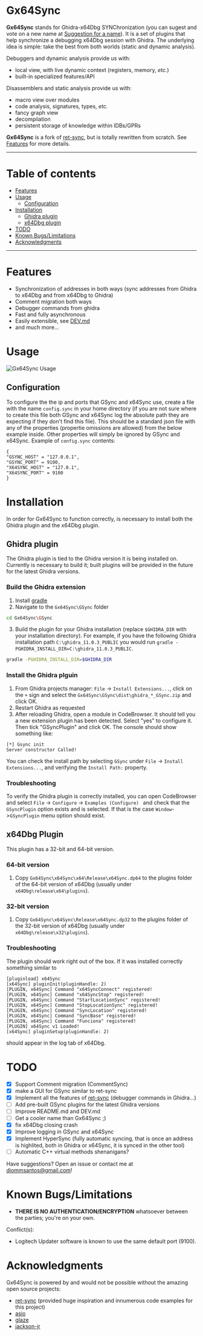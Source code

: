 # Gx64Sync

**Gx64Sync** stands for Ghidra-x64Dbg SYNChronization (you can sugest and vote on a new name at [Suggestion for a name](https://github.com/diommsantos/Gx64Sync/issues/3)). It is a set
of plugins that help synchronize a debugging x64Dbg session with Ghidra.
The underlying idea is simple: take the best from both worlds (static and
dynamic analysis).

Debuggers and dynamic analysis provide us with:

* local view, with live dynamic context (registers, memory, *etc.*)
* built-in specialized features/API

Disassemblers and static analysis provide us with:

* macro view over modules
* code analysis, signatures, types, *etc.*
* fancy graph view
* decompilation
* persistent storage of knowledge within IDBs/GPRs

**Gx64Sync** is a fork of [ret-sync](https://github.com/bootleg/ret-sync), 
but is totally rewritten from scratch. See [Features](#features) for more
details.


-------------------------------------------------------------------------------
# Table of contents
- [Features](#Features)
- [Usage](#usage)
  - [Configuration](#configuration)
- [Installation](#installation)
  - [Ghidra plugin](#ghidra-plugin)
  - [x64Dbg plugin](#x64dbg-plugin)
- [TODO](#todo)
- [Known Bugs/Limitations](#known-bugslimitations)
- [Acknowledgments](#Acknowledgments)
-------------------------------------------------------------------------------

# Features
* Synchronization of addresses in both ways (sync addresses from Ghidra to x64Dbg and from x64Dbg to Ghidra)
* Comment migration both ways
* Debugger commands from ghidra
* Fast and fully asynchronous
* Easily extensible, see [DEV.md](/DEV.md)
* and much more...
    
# Usage

![Gx64Sync Usage](/docs/Gx64Sync_usage.gif)

## Configuration
To configure the the ip and ports that GSync and x64Sync use, create a file with the name `config.sync` in your home directory (if you are not sure where to create this file both GSync and x64Sync log the absolute path they are expecting if they don't find this file). This should be a standard json file with any of the properties (propertie omissions are allowed) from the below example inside. Other properties will simply be ignored by GSync and x64Sync.
Example of `config.sync` contents:
```
{
"GSYNC_HOST" = "127.0.0.1",
"GSYNC_PORT" = 9100,
"X64SYNC_HOST" = "127.0.1",
"X64SYNC_PORT" = 9100
}
```

# Installation

In order for Gx64Sync to function correctly, is necessary to install both the Ghidra plugin and the x64Dbg plugin. 

## Ghidra plugin

The Ghidra plugin is tied to the Ghidra version it is being installed on. Currently is necessary to build it;
built plugins will be provided in the future for the latest Ghidra versions. 

### Build the Ghidra extension

1. Install [gradle](https://docs.gradle.org/current/userguide/installation.html#ex-installing-manually)
2. Navigate to the `Gx64Sync\GSync` folder

```bash
cd Gx64Sync\GSync
```
 
3. Build the plugin for your Ghidra installation (replace `$GHIDRA_DIR` with your installation directory).
For example, if you have the following Ghidra installation path `C:\ghidra_11.0.3_PUBLIC` you would run 
``gradle -PGHIDRA_INSTALL_DIR=C:\ghidra_11.0.3_PUBLIC``. 

```bash
gradle -PGHIDRA_INSTALL_DIR=$GHIDRA_DIR
```

### Install the Ghidra plguin

1. From Ghidra projects manager: ``File`` -> ``Install Extensions...``, click on the
   `+` sign and select the `Gx64Sync\GSync\dist\ghidra_*_GSync.zip` and click OK.
2. Restart Ghidra as requested
3. After reloading Ghidra, open a module in CodeBrowser. It should tell you a
   new extension plugin has been detected. Select "yes" to configure it. Then
   tick "GSyncPlugin" and click OK. The console should show something like:

```
[*] Gsync init
Server constructor Called!
```

You can check the install path by selecting ``GSync`` under ``File`` -> ``Install Extensions...``, 
and verifying the ``Install Path:`` property.  

### Troubleshooting
To verify the Ghidra plugin is correctly installed, you can open CodeBrowser and select
``File`` -> ``Configure`` -> ``Examples (Configure) `` and check that the `GSyncPlugin` option
exists and is selected. If that is the case ``Window``->``GSyncPlugin`` menu option should exist. 


## x64Dbg Plugin
This plugin has a 32-bit and 64-bit version.
### 64-bit version
1. Copy `Gx64Sync\x64Sync\x64\Release\x64Sync.dp64` to the plugins folder of the 64-bit version of x64Dbg (usually under `x64Dbg\release\x64\plugins`).
### 32-bit version
1. Copy `Gx64Sync\x64Sync\Release\x64Sync.dp32` to the plugins folder of the 32-bit version of x64Dbg (usually under `x64Dbg\release\x32\plugins`).

### Troubleshooting
The plugin should work right out of the box. If it was installed correctly something similar to 
```
[pluginload] x64Sync
[x64Sync] pluginInit(pluginHandle: 2)
[PLUGIN, x64Sync] Command "x64SyncConnect" registered!
[PLUGIN, x64Sync] Command "x64SyncStop" registered!
[PLUGIN, x64Sync] Command "StartLocationSync" registered!
[PLUGIN, x64Sync] Command "StopLocationSync" registered!
[PLUGIN, x64Sync] Command "SyncLocation" registered!
[PLUGIN, x64Sync] Command "SyncBase" registered!
[PLUGIN, x64Sync] Command "Funciona" registered!
[PLUGIN] x64Sync v1 Loaded!
[x64Sync] pluginSetup(pluginHandle: 2)
```
should appear in the log tab of x64Dbg.

# TODO
- [x] Support Comment migration (CommentSync)
- [x] make a GUI for GSync similar to ret-sync
- [x] Implement all the features of [ret-sync](https://github.com/bootleg/ret-sync) (debugger commands in Ghidra...) 
- [ ] Add pre-built GSync plugins for the latest Ghidra versions
- [ ] Improve README.md and DEV.md
- [ ] Get a cooler name than Gx64Sync ;)
- [x] fix x64Dbg closing crash
- [x] Improve logging in GSync and x64Sync
- [x] Implement HyperSync (fully automatic syncing, that is once an address is highlited,
both in Ghidra or x64Sync, it is synced in the other tool)
- [ ] Automatic C++ virtual methods shenanigans?

Have suggestions? Open an issue or contact me at diommsantos@gmail.com!

# Known Bugs/Limitations

- **THERE IS NO AUTHENTICATION/ENCRYPTION** whatsoever between the parties; you're on your own.

Conflict(s):

- Logitech Updater software is known to use the same default port (9100).

# Acknowledgments
Gx64Sync is powered by and would not be possible without the amazing open source projects:
- [ret-sync](https://github.com/bootleg/ret-sync) (provided huge inspiration and innumerous code examples for this project)  
- [asio](https://think-async.com/Asio/asio-1.30.2/doc/) 
- [glaze](https://github.com/stephenberry/glaze)
- [jackson-jr](https://github.com/FasterXML/jackson-jr)


